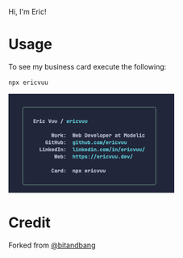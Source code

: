 Hi, I'm Eric!

# Usage

To see my business card execute the following:

```bash
npx ericvuu
```

![Eric Vuu's Business Card](business-card.PNG)

# Credit

Forked from [@bitandbang](https://twitter.com/bitandbang/status/1075473070368919552)
